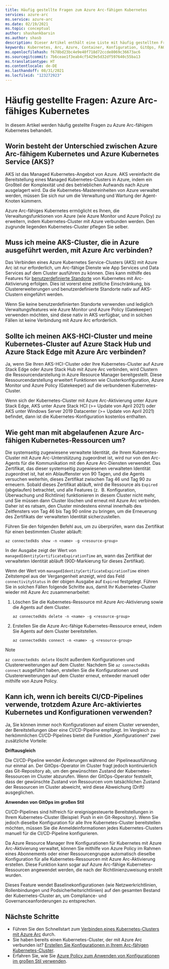 ```yaml
---
title: Häufig gestellte Fragen zum Azure Arc-fähigen Kubernetes
services: azure-arc
ms.service: azure-arc
ms.date: 02/19/2021
ms.topic: conceptual
author: shashankbarsin
ms.author: shasb
description: Dieser Artikel enthält eine Liste mit häufig gestellten Fragen zu Azure Arc-fähigem Kubernetes.
keywords: Kubernetes, Arc, Azure, Container, Konfiguration, GitOps, FAQ, Häufig gestellte Fragen
ms.openlocfilehash: f678bd23bc4e9e40f718d72ccde8069c36673ac6
ms.sourcegitcommit: 7b6ceae1f3eab4cf5429e5d32df597640c55ba13
ms.translationtype: HT
ms.contentlocale: de-DE
ms.lasthandoff: 08/31/2021
ms.locfileid: "123272923"
---
```

# <a name="frequently-asked-questions---azure-arc-enabled-kubernetes"></a>Häufig gestellte Fragen: Azure Arc-fähiges Kubernetes

In diesem Artikel werden häufig gestellte Fragen zu Azure Arc-fähigem Kubernetes behandelt.

## <a name="what-is-the-difference-between-azure-arc-enabled-kubernetes-and-azure-kubernetes-service-aks"></a>Worin besteht der Unterschied zwischen Azure Arc-fähigem Kubernetes und Azure Kubernetes Service (AKS)?

AKS ist das Managed Kubernetes-Angebot von Azure. AKS vereinfacht die Bereitstellung eines Managed Kubernetes-Clusters in Azure, indem ein Großteil der Komplexität und des betrieblichen Aufwands nach Azure ausgelagert wird. Da die Kubernetes-Mastereinheiten von Azure verwaltet werden, müssen Sie sich nur um die Verwaltung und Wartung der Agent-Knoten kümmern.

Azure Arc-fähiges Kubernetes ermöglicht es Ihnen, die Verwaltungsfunktionen von Azure (wie Azure Monitor und Azure Policy) zu erweitern, indem Kubernetes-Cluster mit Azure verbunden werden. Den zugrunde liegenden Kubernetes-Cluster pflegen Sie selber.

## <a name="do-i-need-to-connect-my-aks-clusters-running-on-azure-to-azure-arc"></a>Muss ich meine AKS-Cluster, die in Azure ausgeführt werden, mit Azure Arc verbinden?

Das Verbinden eines Azure Kubernetes Service-Clusters (AKS) mit Azure Arc ist nur erforderlich, um Arc-fähige Dienste wie App Services und Data Services auf dem Cluster ausführen zu können. Dies kann mithilfe des Features für [benutzerdefinierte Standorte](custom-locations.md) von Kubernetes mit Arc-Aktivierung erfolgen. Dies ist vorerst eine zeitliche Einschränkung, bis Clustererweiterungen und benutzerdefinierte Standorte nativ auf AKS-Clustern eingeführt werden.

Wenn Sie keine benutzerdefinierten Standorte verwenden und lediglich Verwaltungsfeatures wie Azure Monitor und Azure Policy (Gatekeeper) verwenden möchten, sind diese nativ in AKS verfügbar, und in solchen Fällen ist keine Verbindung mit Azure Arc erforderlich.
    
## <a name="should-i-connect-my-aks-hci-cluster-and-kubernetes-clusters-on-azure-stack-hub-and-azure-stack-edge-to-azure-arc"></a>Sollte ich meinen AKS-HCI-Cluster und meine Kubernetes-Cluster auf Azure Stack Hub und Azure Stack Edge mit Azure Arc verbinden?

Ja, wenn Sie Ihren AKS-HCI-Cluster oder Ihre Kubernetes-Cluster auf Azure Stack Edge oder Azure Stack Hub mit Azure Arc verbinden, wird Clustern die Ressourcendarstellung in Azure Resource Manager bereitgestellt. Diese Ressourcendarstellung erweitert Funktionen wie Clusterkonfiguration, Azure Monitor und Azure Policy (Gatekeeper) auf die verbundenen Kubernetes-Cluster.

Wenn sich der Kubernetes-Cluster mit Azure Arc-Aktivierung unter Azure Stack Edge, AKS unter Azure Stack HCI (>= Update von April 2021) oder AKS unter Windows Server 2019 Datacenter (>= Update von April 2021) befindet, dann ist die Kubernetes-Konfiguration kostenlos enthalten.

## <a name="how-to-address-expired-azure-arc-enabled-kubernetes-resources"></a>Wie geht man mit abgelaufenen Azure Arc-fähigen Kubernetes-Ressourcen um?

Die systemseitig zugewiesene verwaltete Identität, die Ihrem Kubernetes-Cluster mit Azure Arc-Unterstützung zugeordnet ist, wird nur von den Arc-Agents für die Kommunikation mit den Azure Arc-Diensten verwendet. Das Zertifikat, das dieser systemseitig zugewiesenen verwalteten Identität zugeordnet ist, hat ein Ablauffenster von 90 Tagen, und die Agents versuchen weiterhin, dieses Zertifikat zwischen Tag 46 und Tag 90 zu erneuern. Sobald dieses Zertifikat abläuft, wird die Ressource als `Expired` (abgelaufen) betrachtet, und alle Features (z.  B. Konfiguration, Überwachung und Richtlinie) funktionieren in diesem Cluster nicht mehr, und Sie müssen dann Cluster löschen und erneut mit Azure Arc verbinden. Daher ist es ratsam, den Cluster mindestens einmal innerhalb des Zeitfensters von Tag 46 bis Tag 90 online zu bringen, um die Erneuerung des Zertifikats der verwalteten Identität sicherzustellen.

Führen Sie den folgenden Befehl aus, um zu überprüfen, wann das Zertifikat für einen bestimmten Cluster abläuft:

```console
az connectedk8s show -n <name> -g <resource-group>
```

In der Ausgabe zeigt der Wert von `managedIdentityCertificateExpirationTime` an, wann das Zertifikat der verwalteten Identität abläuft (90D-Markierung für dieses Zertifikat). 

Wenn der Wert von `managedIdentityCertificateExpirationTime` einen Zeitstempel aus der Vergangenheit anzeigt, wird das Feld `connectivityStatus` in der obigen Ausgabe auf `Expired` festgelegt. Führen Sie in solchen Fällen folgende Schritte aus, damit Ihr Kubernetes-Cluster wieder mit Azure Arc zusammenarbeitet:

1. Löschen Sie die Kubernetes-Ressource mit Azure Arc-Aktivierung sowie die Agents auf dem Cluster. 

    ```console
    az connectedk8s delete -n <name> -g <resource-group>
    ```

1. Erstellen Sie die Azure Arc-fähige Kubernetes-Ressource erneut, indem Sie Agents auf dem Cluster bereitstellen.
    
    ```console
    az connectedk8s connect -n <name> -g <resource-group>
    ```

> [!NOTE]
> `az connectedk8s delete` löscht außerdem Konfigurationen und Clustererweiterungen auf dem Cluster. Nachdem Sie `az connectedk8s connect` ausgeführt haben, erstellen Sie die Konfigurationen und Clustererweiterungen auf dem Cluster erneut, entweder manuell oder mithilfe von Azure Policy.

## <a name="if-i-am-already-using-cicd-pipelines-can-i-still-use-azure-arc-enabled-kubernetes-and-configurations"></a>Kann ich, wenn ich bereits CI/CD-Pipelines verwende, trotzdem Azure Arc-aktiviertes Kubernetes und Konfigurationen verwenden?

Ja, Sie können immer noch Konfigurationen auf einem Cluster verwenden, der Bereitstellungen über eine CI/CD-Pipeline empfängt. Im Vergleich zu herkömmlichen CI/CD-Pipelines bietet die Funktion „Konfigurationen“ zwei zusätzliche Vorteile:

**Driftausgleich**

Die CI/CD-Pipeline wendet Änderungen während der Pipelineausführung nur einmal an. Der GitOps-Operator im Cluster fragt jedoch kontinuierlich das Git-Repository ab, um den gewünschten Zustand der Kubernetes-Ressourcen im Cluster abzurufen. Wenn der GitOps-Operator feststellt, dass der gewünschte Zustand von Ressourcen vom tatsächlichen Zustand der Ressourcen im Cluster abweicht, wird diese Abweichung (Drift) ausgeglichen.

**Anwenden von GitOps im großen Stil**

CI/CD-Pipelines sind hilfreich für ereignisgesteuerte Bereitstellungen in Ihrem Kubernetes-Cluster (Beispiel: Push in ein Git-Repository). Wenn Sie jedoch dieselbe Konfiguration für alle Ihre Kubernetes-Cluster bereitstellen möchten, müssen Sie die Anmeldeinformationen jedes Kubernetes-Clusters manuell für die CI/CD-Pipeline konfigurieren. 

Da Azure Resource Manager Ihre Konfigurationen für Kubernetes mit Azure Arc-Aktivierung verwaltet, können Sie mithilfe von Azure Policy im Rahmen eines Abonnements oder einer Ressourcengruppe automatisch dieselbe Konfiguration für alle Kubernetes-Ressourcen mit Azure Arc-Aktivierung erstellen. Diese Funktion kann sogar auf Azure Arc-fähige Kubernetes-Ressourcen angewendet werden, die nach der Richtlinienzuweisung erstellt wurden.

Dieses Feature wendet Baselinekonfigurationen (wie Netzwerkrichtlinien, Rollenbindungen und Podsicherheitsrichtlinien) auf den gesamten Bestand der Kubernetes-Cluster an, um Compliance- und Governanceanforderungen zu entsprechen.

## <a name="next-steps"></a>Nächste Schritte

* Führen Sie den Schnellstart zum [Verbinden eines Kubernetes-Clusters mit Azure Arc](./quickstart-connect-cluster.md) durch.
* Sie haben bereits einen Kubernetes-Cluster, der mit Azure Arc verbunden ist? [Erstellen Sie Konfigurationen in Ihrem Arc-fähigen Kubernetes-Cluster](./tutorial-use-gitops-connected-cluster.md).
* Erfahren Sie, wie Sie [Azure Policy zum Anwenden von Konfigurationen im großen Stil verwenden](./use-azure-policy.md).